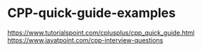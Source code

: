 # CPP-quick-guide-examples
 https://www.tutorialspoint.com/cplusplus/cpp_quick_guide.html
 https://www.javatpoint.com/cpp-interview-questions
